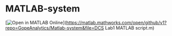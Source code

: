 # MATLAB-system
[![Open in MATLAB Online](https://www.mathworks.com/images/responsive/global/open-in-matlab-online.svg)](https://matlab.mathworks.com/open/github/v1?repo=GopeAnalytics/Matlab-system&file=DCS  Lab1 MATLAB script.m)
